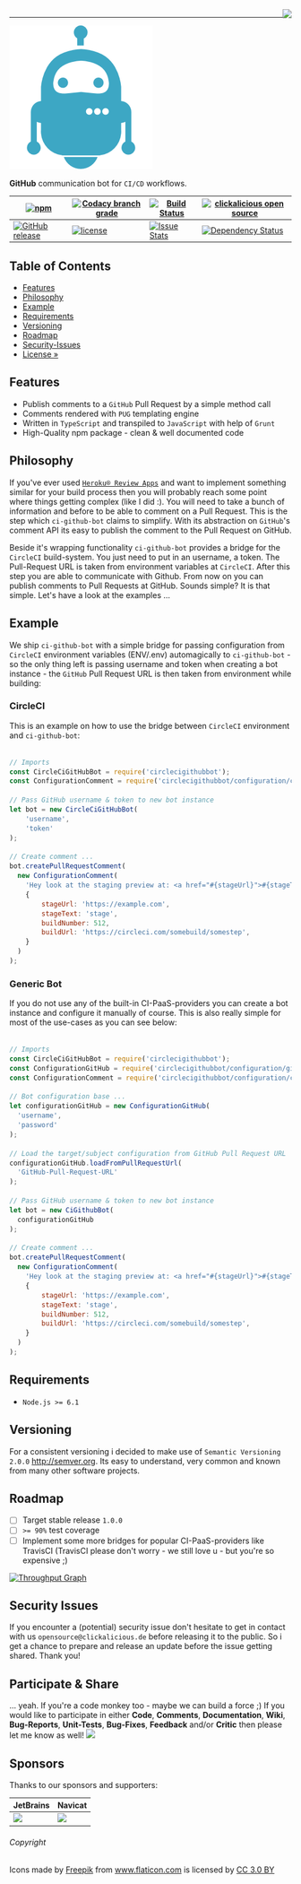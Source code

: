 <img src="https://avatars0.githubusercontent.com/u/26927954?v=3&s=80" align="right" />

---

![Logo of ci-github-bot](docs/logo-large.png)

**GitHub** communication bot for `CI/CD` workflows.

| [![npm](https://img.shields.io/npm/v/@clickalicious/ci-github-bot.svg)](https://www.npmjs.com/@clickalicious/ci-github-bot) 	| [![Codacy branch grade](https://img.shields.io/codacy/grade/c73c519d18dd4d6ca703271b4d5faccf/master.svg)](https://www.codacy.com/app/clickalicious/ci-github-bot?utm_source=github.com&utm_medium=referral&utm_content=clickalicious/ci-github-bot&utm_campaign=Badge_Grade) 	| [![Build Status](https://travis-ci.org/clickalicious/ci-github-bot.svg?branch=master)](https://travis-ci.org/clickalicious/ci-github-bot) 	| [![clickalicious open source](https://img.shields.io/badge/clickalicious-open--source-green.svg?style=flat)](https://clickalicious.de/) 	|
|---	|---	|---	|---	|
| [![GitHub release](https://img.shields.io/github/release/clickalicious/ci-github-bot.svg?style=flat)](https://github.com/clickalicious/ci-github-bot/releases) 	| [![license](https://img.shields.io/github/license/mashape/apistatus.svg)](https://opensource.org/licenses/MIT)  	| [![Issue Stats](https://img.shields.io/issuestats/i/github/clickalicious/ci-github-bot.svg)](https://github.com/clickalicious/ci-github-bot/issues) 	| [![Dependency Status](https://dependencyci.com/github/clickalicious/ci-github-bot/badge)](https://dependencyci.com/github/clickalicious/ci-github-bot)  	|


## Table of Contents

- [Features](#features)
- [Philosophy](#philosophy)
- [Example](#example)
- [Requirements](#requirements)
- [Versioning](#versioning)
- [Roadmap](#roadmap)
- [Security-Issues](#security-issues)
- [License »](LICENSE)


## Features

 - Publish comments to a `GitHub` Pull Request by a simple method call
 - Comments rendered with `PUG` templating engine
 - Written in `TypeScript` and transpiled to `JavaScript` with help of `Grunt`
 - High-Quality npm package - clean & well documented code


## Philosophy

If you've ever used [`Heroku® Review Apps`](https://devcenter.heroku.com/articles/github-integration-review-apps "Heroku Review Apps") and want to implement something similar for your build process then you will probably reach some point where things getting complex (like I did :). You will need to take a bunch of information and before to be able to comment on a Pull Request. This is the step which `ci-github-bot` claims to simplify. With its abstraction on `GitHub`'s comment API its easy to publish the comment to the Pull Request on GitHub. 

Beside it's wrapping functionality `ci-github-bot` provides a bridge for the `CircleCI` build-system. You just need to put in an username, a token. The Pull-Request URL is taken from environment variables at `CircleCI`. After this step you are able to communicate with Github. From now on you can publish comments to Pull Requests at GitHub. Sounds simple? It is that simple. Let's have a look at the examples ...


## Example

We ship `ci-github-bot` with a simple bridge for passing configuration from `CircleCI` environment variables (ENV/.env) automagically to `ci-github-bot` - so the only thing left is passing username and token when creating a bot instance - the `GitHub` Pull Request URL is then taken from environment while building:


### CircleCI

This is an example on how to use the bridge between `CircleCI` environment and `ci-github-bot`:
```javascript

// Imports
const CircleCiGitHubBot = require('circlecigithubbot'); 
const ConfigurationComment = require('circlecigithubbot/configuration/comment');

// Pass GitHub username & token to new bot instance
let bot = new CircleCiGitHubBot(
    'username',
    'token'
);

// Create comment ...
bot.createPullRequestComment(
  new ConfigurationComment(
    'Hey look at the staging preview at: <a href="#{stageUrl}">#{stageText}</a>.', 
    {
        stageUrl: 'https://example.com',
        stageText: 'stage',
        buildNumber: 512,
        buildUrl: 'https://circleci.com/somebuild/somestep',
    }
  )
);


```

### Generic Bot

If you do not use any of the built-in CI-PaaS-providers you can create a bot instance and configure it manually of course. This is also really simple for most of the use-cases as you can see below:

```javascript

// Imports
const CircleCiGitHubBot = require('circlecigithubbot'); 
const ConfigurationGitHub = require('circlecigithubbot/configuration/github');
const ConfigurationComment = require('circlecigithubbot/configuration/comment');

// Bot configuration base ...
let configurationGitHub = new ConfigurationGitHub(
  'username',
  'password'
);

// Load the target/subject configuration from GitHub Pull Request URL
configurationGitHub.loadFromPullRequestUrl(
  'GitHub-Pull-Request-URL'
);

// Pass GitHub username & token to new bot instance
let bot = new CiGithubBot(
  configurationGitHub
);

// Create comment ...
bot.createPullRequestComment(
  new ConfigurationComment(
    'Hey look at the staging preview at: <a href="#{stageUrl}">#{stageText}</a>.', 
    {
        stageUrl: 'https://example.com',
        stageText: 'stage',
        buildNumber: 512,
        buildUrl: 'https://circleci.com/somebuild/somestep',
    }
  )
);


```

## Requirements

 - `Node.js >= 6.1`


## Versioning

For a consistent versioning i decided to make use of `Semantic Versioning 2.0.0` http://semver.org. Its easy to understand, very common and known from many other software projects.


## Roadmap

- [ ] Target stable release `1.0.0`
- [ ] `>= 90%` test coverage
- [ ] Implement some more bridges for popular CI-PaaS-providers like TravisCI 
      (TravisCI please don't worry - we still love u - but you're so expensive ;)

[![Throughput Graph](https://graphs.waffle.io/clickalicious/ci-github-bot/throughput.svg)](https://waffle.io/clickalicious/ci-github-bot/metrics)


## Security Issues

If you encounter a (potential) security issue don't hesitate to get in contact with us `opensource@clickalicious.de` before releasing it to the public. So i get a chance to prepare and release an update before the issue getting shared. Thank you!


## Participate & Share

... yeah. If you're a code monkey too - maybe we can build a force ;) If you would like to participate in either **Code**, **Comments**, **Documentation**, **Wiki**, **Bug-Reports**, **Unit-Tests**, **Bug-Fixes**, **Feedback** and/or **Critic** then please let me know as well!
<a href="https://twitter.com/intent/tweet?hashtags=&original_referer=http%3A%2F%2Fgithub.com%2F&text=ci-github-bot%20-%20GitHub%20communication%20%23bot%20for%20%23CI/CD%20workflows%20%40phpfluesterer%20%23ci-github-bot%20%23js%20%23circleci%20https%3A%2F%2Fgithub.com%2Fclickalicious%2Fci-github-bot&tw_p=tweetbutton" target="_blank">
  <img src="http://jpillora.com/github-twitter-button/img/tweet.png"></img>
</a>

## Sponsors

Thanks to our sponsors and supporters:

| JetBrains | Navicat |
|---|---|
| <a href="https://www.jetbrains.com/phpstorm/" title="PHP IDE :: JetBrains PhpStorm" target="_blank"><img src="http://resources.jetbrains.com/storage/products/jetbrains/img/meta/jetbrains_250x250.png" height="55"></img></a> | <a href="http://www.navicat.com/" title="Navicat GUI - DB GUI-Admin-Tool for MySQL, MariaDB, SQL Server, SQLite, Oracle & PostgreSQL" target="_blank"><img src="http://upload.wikimedia.org/wikipedia/en/9/90/PremiumSoft_Navicat_Premium_Logo.png" height="55" /></a>  |


###### Copyright
<div>Icons made by <a href="http://www.freepik.com" title="Freepik">Freepik</a> from <a href="http://www.flaticon.com" title="Flaticon">www.flaticon.com</a> is licensed by <a href="http://creativecommons.org/licenses/by/3.0/" title="Creative Commons BY 3.0" target="_blank">CC 3.0 BY</a></div>

